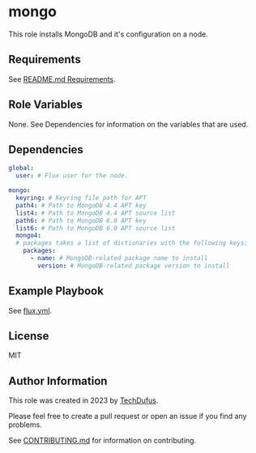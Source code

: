 mongo
=========

This role installs MongoDB and it's configuration on a node.


Requirements
------------

See [README.md Requirements](../../README.md#requirements).

Role Variables
--------------

None. See Dependencies for information on the variables that are used.

Dependencies
------------

```yaml
global:
  user: # Flux user for the node.

mongo:
  keyring: # Keyring file path for APT
  path4: # Path to MongoDB 4.4 APT key
  list4: # Path to MongoDB 4.4 APT source list
  path6: # Path to MongoDB 6.0 APT key
  list6: # Path to MongoDB 6.0 APT source list
  mongo4:
  # packages takes a list of dictionaries with the following keys:
    packages:
      - name: # MongoDB-related package name to install
        version: # MongoDB-related package version to install
```

Example Playbook
----------------

See [flux.yml](../../flux.yml).

License
-------

MIT

Author Information
------------------

This role was created in 2023 by [TechDufus](https://github.com/techdufus).

Please feel free to create a pull request or open an issue if you find any problems.

See [CONTRIBUTING.md](../../.github/CONTRIBUTING.md) for information on contributing.

